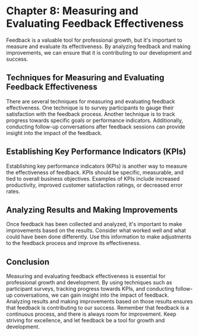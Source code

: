 Chapter 8: Measuring and Evaluating Feedback Effectiveness
==========================================================

Feedback is a valuable tool for professional growth, but it's important to measure and evaluate its effectiveness. By analyzing feedback and making improvements, we can ensure that it is contributing to our development and success.

Techniques for Measuring and Evaluating Feedback Effectiveness
--------------------------------------------------------------

There are several techniques for measuring and evaluating feedback effectiveness. One technique is to survey participants to gauge their satisfaction with the feedback process. Another technique is to track progress towards specific goals or performance indicators. Additionally, conducting follow-up conversations after feedback sessions can provide insight into the impact of the feedback.

Establishing Key Performance Indicators (KPIs)
----------------------------------------------

Establishing key performance indicators (KPIs) is another way to measure the effectiveness of feedback. KPIs should be specific, measurable, and tied to overall business objectives. Examples of KPIs include increased productivity, improved customer satisfaction ratings, or decreased error rates.

Analyzing Results and Making Improvements
-----------------------------------------

Once feedback has been collected and analyzed, it's important to make improvements based on the results. Consider what worked well and what could have been done differently. Use this information to make adjustments to the feedback process and improve its effectiveness.

Conclusion
----------

Measuring and evaluating feedback effectiveness is essential for professional growth and development. By using techniques such as participant surveys, tracking progress towards KPIs, and conducting follow-up conversations, we can gain insight into the impact of feedback. Analyzing results and making improvements based on those results ensures that feedback is contributing to our success. Remember that feedback is a continuous process, and there is always room for improvement. Keep striving for excellence, and let feedback be a tool for growth and development.
